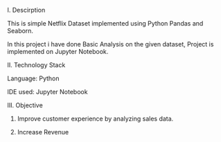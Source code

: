 I. Descirption

This is simple Netflix Dataset implemented using Python Pandas and Seaborn.

In this project i have done Basic Analysis on the given dataset, Project is implemented on Jupyter Notebook.


II. Technology Stack

Language: Python

IDE used: Jupyter Notebook



III. Objective

1. Improve customer experience by analyzing sales data.
 
2. Increase Revenue 
